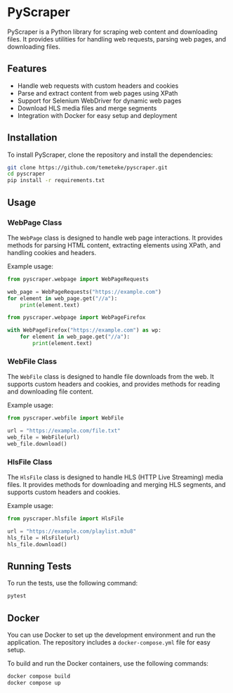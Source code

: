 # PyScraper

PyScraper is a Python library for scraping web content and downloading files. It provides utilities for handling web requests, parsing web pages, and downloading files.

## Features

- Handle web requests with custom headers and cookies
- Parse and extract content from web pages using XPath
- Support for Selenium WebDriver for dynamic web pages
- Download HLS media files and merge segments
- Integration with Docker for easy setup and deployment

## Installation

To install PyScraper, clone the repository and install the dependencies:

```sh
git clone https://github.com/temeteke/pyscraper.git
cd pyscraper
pip install -r requirements.txt
```

## Usage

### WebPage Class

The `WebPage` class is designed to handle web page interactions. It provides methods for parsing HTML content, extracting elements using XPath, and handling cookies and headers.

Example usage:

```python
from pyscraper.webpage import WebPageRequests

web_page = WebPageRequests("https://example.com")
for element in web_page.get("//a"):
    print(element.text)
```

```python
from pyscraper.webpage import WebPageFirefox

with WebPageFirefox("https://example.com") as wp:
    for element in web_page.get("//a"):
        print(element.text)
```

### WebFile Class

The `WebFile` class is designed to handle file downloads from the web. It supports custom headers and cookies, and provides methods for reading and downloading file content.

Example usage:

```python
from pyscraper.webfile import WebFile

url = "https://example.com/file.txt"
web_file = WebFile(url)
web_file.download()
```

### HlsFile Class

The `HlsFile` class is designed to handle HLS (HTTP Live Streaming) media files. It provides methods for downloading and merging HLS segments, and supports custom headers and cookies.

Example usage:

```python
from pyscraper.hlsfile import HlsFile

url = "https://example.com/playlist.m3u8"
hls_file = HlsFile(url)
hls_file.download()
```

## Running Tests

To run the tests, use the following command:

```sh
pytest
```

## Docker

You can use Docker to set up the development environment and run the application. The repository includes a `docker-compose.yml` file for easy setup.

To build and run the Docker containers, use the following commands:

```sh
docker compose build
docker compose up
```